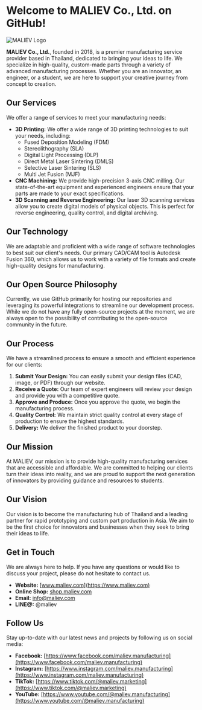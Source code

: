 # Welcome to MALIEV Co., Ltd. on GitHub!

![MALIEV Logo](https://storage.googleapis.com/maliev.com/web-contents/images/logo-black-20px.png)

**MALIEV Co., Ltd.**, founded in 2018, is a premier manufacturing service provider based in Thailand, dedicated to bringing your ideas to life. We specialize in high-quality, custom-made parts through a variety of advanced manufacturing processes. Whether you are an innovator, an engineer, or a student, we are here to support your creative journey from concept to creation.

## Our Services

We offer a range of services to meet your manufacturing needs:

*   **3D Printing:** We offer a wide range of 3D printing technologies to suit your needs, including:
    *   Fused Deposition Modeling (FDM)
    *   Stereolithography (SLA)
    *   Digital Light Processing (DLP)
    *   Direct Metal Laser Sintering (DMLS)
    *   Selective Laser Sintering (SLS)
    *   Multi Jet Fusion (MJF)
*   **CNC Machining:** We provide high-precision 3-axis CNC milling. Our state-of-the-art equipment and experienced engineers ensure that your parts are made to your exact specifications.
*   **3D Scanning and Reverse Engineering:** Our laser 3D scanning services allow you to create digital models of physical objects. This is perfect for reverse engineering, quality control, and digital archiving.

## Our Technology

We are adaptable and proficient with a wide range of software technologies to best suit our client's needs. Our primary CAD/CAM tool is Autodesk Fusion 360, which allows us to work with a variety of file formats and create high-quality designs for manufacturing.

## Our Open Source Philosophy

Currently, we use GitHub primarily for hosting our repositories and leveraging its powerful integrations to streamline our development process. While we do not have any fully open-source projects at the moment, we are always open to the possibility of contributing to the open-source community in the future.

## Our Process

We have a streamlined process to ensure a smooth and efficient experience for our clients:

1.  **Submit Your Design:** You can easily submit your design files (CAD, image, or PDF) through our website.
2.  **Receive a Quote:** Our team of expert engineers will review your design and provide you with a competitive quote.
3.  **Approve and Produce:** Once you approve the quote, we begin the manufacturing process.
4.  **Quality Control:** We maintain strict quality control at every stage of production to ensure the highest standards.
5.  **Delivery:** We deliver the finished product to your doorstep.

## Our Mission

At MALIEV, our mission is to provide high-quality manufacturing services that are accessible and affordable. We are committed to helping our clients turn their ideas into reality, and we are proud to support the next generation of innovators by providing guidance and resources to students.

## Our Vision

Our vision is to become the manufacturing hub of Thailand and a leading partner for rapid prototyping and custom part production in Asia. We aim to be the first choice for innovators and businesses when they seek to bring their ideas to life.

## Get in Touch

We are always here to help. If you have any questions or would like to discuss your project, please do not hesitate to contact us.

*   **Website:** [www.maliev.com](https://www.maliev.com)
*   **Online Shop:** [shop.maliev.com](https://shop.maliev.com)
*   **Email:** [info@maliev.com](mailto:info@maliev.com)
*   **LINE@:** @maliev

## Follow Us

Stay up-to-date with our latest news and projects by following us on social media:

*   **Facebook:** [https://www.facebook.com/maliev.manufacturing](https://www.facebook.com/maliev.manufacturing)
*   **Instagram:** [https://www.instagram.com/maliev.manufacturing](https://www.instagram.com/maliev.manufacturing)
*   **TikTok:** [https://www.tiktok.com/@maliev.marketing](https://www.tiktok.com/@maliev.marketing)
*   **YouTube:** [https://www.youtube.com/@maliev.manufacturing](https://www.youtube.com/@maliev.manufacturing)
